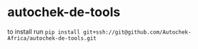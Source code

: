 # autochek-de-tools
to install run `pip install git+ssh://git@github.com/Autochek-Africa/autochek-de-tools.git`
